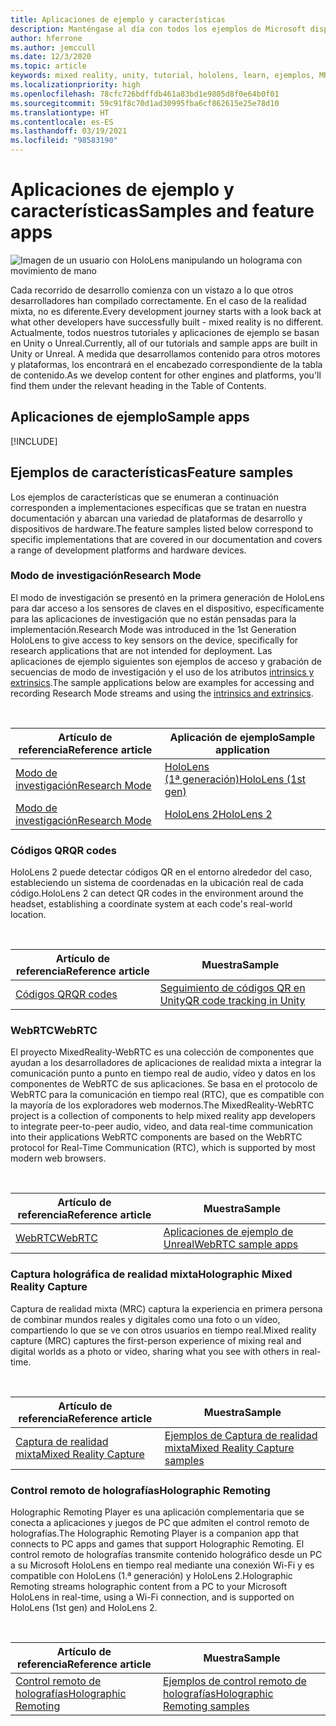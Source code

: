 ```yaml
---
title: Aplicaciones de ejemplo y características
description: Manténgase al día con todos los ejemplos de Microsoft disponibles y las aplicaciones de características de realidad mixta para HoloLens.
author: hferrone
ms.author: jemccull
ms.date: 12/3/2020
ms.topic: article
keywords: mixed reality, unity, tutorial, hololens, learn, ejemplos, MRTK, modo de investigación, HoloLens 2, códigos qr, WebRTC, captura de realidad mixta, control remoto de holografías, UX Tools
ms.localizationpriority: high
ms.openlocfilehash: 78cfc726bdffdb461a83bd1e9805d8f0e64b0f01
ms.sourcegitcommit: 59c91f8c70d1ad30995fba6cf862615e25e78d10
ms.translationtype: HT
ms.contentlocale: es-ES
ms.lasthandoff: 03/19/2021
ms.locfileid: "98583190"
---
```

# <a name="samples-and-feature-apps"></a><span data-ttu-id="c116d-104">Aplicaciones de ejemplo y características</span><span class="sxs-lookup"><span data-stu-id="c116d-104">Samples and feature apps</span></span>

![Imagen de un usuario con HoloLens manipulando un holograma con movimiento de mano](unreal/images/unreal-developer.jpg)

<span data-ttu-id="c116d-106">Cada recorrido de desarrollo comienza con un vistazo a lo que otros desarrolladores han compilado correctamente. En el caso de la realidad mixta, no es diferente.</span><span class="sxs-lookup"><span data-stu-id="c116d-106">Every development journey starts with a look back at what other developers have successfully built - mixed reality is no different.</span></span> <span data-ttu-id="c116d-107">Actualmente, todos nuestros tutoriales y aplicaciones de ejemplo se basan en Unity o Unreal.</span><span class="sxs-lookup"><span data-stu-id="c116d-107">Currently, all of our tutorials and sample apps are built in Unity or Unreal.</span></span> <span data-ttu-id="c116d-108">A medida que desarrollamos contenido para otros motores y plataformas, los encontrará en el encabezado correspondiente de la tabla de contenido.</span><span class="sxs-lookup"><span data-stu-id="c116d-108">As we develop content for other engines and platforms, you'll find them under the relevant heading in the Table of Contents.</span></span>

## <a name="sample-apps"></a><span data-ttu-id="c116d-109">Aplicaciones de ejemplo</span><span class="sxs-lookup"><span data-stu-id="c116d-109">Sample apps</span></span>

[!INCLUDE[](includes/tabs-samples.md)]

## <a name="feature-samples"></a><span data-ttu-id="c116d-110">Ejemplos de características</span><span class="sxs-lookup"><span data-stu-id="c116d-110">Feature samples</span></span>

<span data-ttu-id="c116d-111">Los ejemplos de características que se enumeran a continuación corresponden a implementaciones específicas que se tratan en nuestra documentación y abarcan una variedad de plataformas de desarrollo y dispositivos de hardware.</span><span class="sxs-lookup"><span data-stu-id="c116d-111">The feature samples listed below correspond to specific implementations that are covered in our documentation and covers a range of development platforms and hardware devices.</span></span>

### <a name="research-mode"></a><span data-ttu-id="c116d-112">Modo de investigación</span><span class="sxs-lookup"><span data-stu-id="c116d-112">Research Mode</span></span>

<span data-ttu-id="c116d-113">El modo de investigación se presentó en la primera generación de HoloLens para dar acceso a los sensores de claves en el dispositivo, específicamente para las aplicaciones de investigación que no están pensadas para la implementación.</span><span class="sxs-lookup"><span data-stu-id="c116d-113">Research Mode was introduced in the 1st Generation HoloLens to give access to key sensors on the device, specifically for research applications that are not intended for deployment.</span></span> <span data-ttu-id="c116d-114">Las aplicaciones de ejemplo siguientes son ejemplos de acceso y grabación de secuencias de modo de investigación y el uso de los atributos [intrinsics y extrinsics](/windows/mixed-reality/locatable-camera#locating-the-device-camera-in-the-world).</span><span class="sxs-lookup"><span data-stu-id="c116d-114">The sample applications below are examples for accessing and recording Research Mode streams and using the [intrinsics and extrinsics](/windows/mixed-reality/locatable-camera#locating-the-device-camera-in-the-world).</span></span>

<br>

| <span data-ttu-id="c116d-115">Artículo de referencia</span><span class="sxs-lookup"><span data-stu-id="c116d-115">Reference article</span></span> | <span data-ttu-id="c116d-116">Aplicación de ejemplo</span><span class="sxs-lookup"><span data-stu-id="c116d-116">Sample application</span></span> |
| --- | --- |
| [<span data-ttu-id="c116d-117">Modo de investigación</span><span class="sxs-lookup"><span data-stu-id="c116d-117">Research Mode</span></span>](platform-capabilities-and-apis/research-mode.md) | [<span data-ttu-id="c116d-118">HoloLens (1ª generación)</span><span class="sxs-lookup"><span data-stu-id="c116d-118">HoloLens (1st gen)</span></span>](https://github.com/microsoft/HoloLensForCV/tree/master/Samples) |
| [<span data-ttu-id="c116d-119">Modo de investigación</span><span class="sxs-lookup"><span data-stu-id="c116d-119">Research Mode</span></span>](platform-capabilities-and-apis/research-mode.md) | [<span data-ttu-id="c116d-120">HoloLens 2</span><span class="sxs-lookup"><span data-stu-id="c116d-120">HoloLens 2</span></span>](https://github.com/microsoft/HoloLens2ForCV/tree/main/Samples) |

### <a name="qr-codes"></a><span data-ttu-id="c116d-121">Códigos QR</span><span class="sxs-lookup"><span data-stu-id="c116d-121">QR codes</span></span>

<span data-ttu-id="c116d-122">HoloLens 2 puede detectar códigos QR en el entorno alrededor del caso, estableciendo un sistema de coordenadas en la ubicación real de cada código.</span><span class="sxs-lookup"><span data-stu-id="c116d-122">HoloLens 2 can detect QR codes in the environment around the headset, establishing a coordinate system at each code's real-world location.</span></span>

<br>

| <span data-ttu-id="c116d-123">Artículo de referencia</span><span class="sxs-lookup"><span data-stu-id="c116d-123">Reference article</span></span> | <span data-ttu-id="c116d-124">Muestra</span><span class="sxs-lookup"><span data-stu-id="c116d-124">Sample</span></span> |
| --- | --- |
| [<span data-ttu-id="c116d-125">Códigos QR</span><span class="sxs-lookup"><span data-stu-id="c116d-125">QR codes</span></span>](platform-capabilities-and-apis/qr-code-tracking.md) | [<span data-ttu-id="c116d-126">Seguimiento de códigos QR en Unity</span><span class="sxs-lookup"><span data-stu-id="c116d-126">QR code tracking in Unity</span></span>](https://github.com/chgatla-microsoft/QRTracking/tree/master/SampleQRCodes) |

### <a name="webrtc"></a><span data-ttu-id="c116d-127">WebRTC</span><span class="sxs-lookup"><span data-stu-id="c116d-127">WebRTC</span></span>

<span data-ttu-id="c116d-128">El proyecto MixedReality-WebRTC es una colección de componentes que ayudan a los desarrolladores de aplicaciones de realidad mixta a integrar la comunicación punto a punto en tiempo real de audio, vídeo y datos en los componentes de WebRTC de sus aplicaciones. Se basa en el protocolo de WebRTC para la comunicación en tiempo real (RTC), que es compatible con la mayoría de los exploradores web modernos.</span><span class="sxs-lookup"><span data-stu-id="c116d-128">The MixedReality-WebRTC project is a collection of components to help mixed reality app developers to integrate peer-to-peer audio, video, and data real-time communication into their applications WebRTC components are based on the WebRTC protocol for Real-Time Communication (RTC), which is supported by most modern web browsers.</span></span>

<br>

| <span data-ttu-id="c116d-129">Artículo de referencia</span><span class="sxs-lookup"><span data-stu-id="c116d-129">Reference article</span></span> | <span data-ttu-id="c116d-130">Muestra</span><span class="sxs-lookup"><span data-stu-id="c116d-130">Sample</span></span> |
| --- | --- |
| [<span data-ttu-id="c116d-131">WebRTC</span><span class="sxs-lookup"><span data-stu-id="c116d-131">WebRTC</span></span>](https://microsoft.github.io/MixedReality-WebRTC) | [<span data-ttu-id="c116d-132">Aplicaciones de ejemplo de Unreal</span><span class="sxs-lookup"><span data-stu-id="c116d-132">WebRTC sample apps</span></span>](https://github.com/microsoft/MixedReality-WebRTC/tree/master/examples) |

### <a name="holographic-mixed-reality-capture"></a><span data-ttu-id="c116d-133">Captura holográfica de realidad mixta</span><span class="sxs-lookup"><span data-stu-id="c116d-133">Holographic Mixed Reality Capture</span></span>

<span data-ttu-id="c116d-134">Captura de realidad mixta (MRC) captura la experiencia en primera persona de combinar mundos reales y digitales como una foto o un vídeo, compartiendo lo que se ve con otros usuarios en tiempo real.</span><span class="sxs-lookup"><span data-stu-id="c116d-134">Mixed reality capture (MRC) captures the first-person experience of mixing real and digital worlds as a photo or video, sharing what you see with others in real-time.</span></span>

<br>

| <span data-ttu-id="c116d-135">Artículo de referencia</span><span class="sxs-lookup"><span data-stu-id="c116d-135">Reference article</span></span> | <span data-ttu-id="c116d-136">Muestra</span><span class="sxs-lookup"><span data-stu-id="c116d-136">Sample</span></span> |
| --- | --- |
| [<span data-ttu-id="c116d-137">Captura de realidad mixta</span><span class="sxs-lookup"><span data-stu-id="c116d-137">Mixed Reality Capture</span></span>](platform-capabilities-and-apis/mixed-reality-capture-for-developers.md) | [<span data-ttu-id="c116d-138">Ejemplos de Captura de realidad mixta</span><span class="sxs-lookup"><span data-stu-id="c116d-138">Mixed Reality Capture samples</span></span>](/samples/microsoft/windows-universal-samples/holographicmixedrealitycapture/) |

### <a name="holographic-remoting"></a><span data-ttu-id="c116d-139">Control remoto de holografías</span><span class="sxs-lookup"><span data-stu-id="c116d-139">Holographic Remoting</span></span>

<span data-ttu-id="c116d-140">Holographic Remoting Player es una aplicación complementaria que se conecta a aplicaciones y juegos de PC que admiten el control remoto de holografías.</span><span class="sxs-lookup"><span data-stu-id="c116d-140">The Holographic Remoting Player is a companion app that connects to PC apps and games that support Holographic Remoting.</span></span> <span data-ttu-id="c116d-141">El control remoto de holografías transmite contenido holográfico desde un PC a su Microsoft HoloLens en tiempo real mediante una conexión Wi-Fi y es compatible con HoloLens (1.ª generación) y HoloLens 2.</span><span class="sxs-lookup"><span data-stu-id="c116d-141">Holographic Remoting streams holographic content from a PC to your Microsoft HoloLens in real-time, using a Wi-Fi connection, and is supported on HoloLens (1st gen) and HoloLens 2.</span></span>

<br>

| <span data-ttu-id="c116d-142">Artículo de referencia</span><span class="sxs-lookup"><span data-stu-id="c116d-142">Reference article</span></span> | <span data-ttu-id="c116d-143">Muestra</span><span class="sxs-lookup"><span data-stu-id="c116d-143">Sample</span></span> |
| --- | --- |
| [<span data-ttu-id="c116d-144">Control remoto de holografías</span><span class="sxs-lookup"><span data-stu-id="c116d-144">Holographic Remoting</span></span>](platform-capabilities-and-apis/holographic-remoting-player.md) | [<span data-ttu-id="c116d-145">Ejemplos de control remoto de holografías</span><span class="sxs-lookup"><span data-stu-id="c116d-145">Holographic Remoting samples</span></span>](https://github.com/microsoft/MixedReality-HolographicRemoting-Samples) |